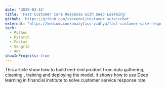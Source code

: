 ```yaml
---
date: '2020-03-15'
title: 'Fast Customer Care Response with Deep Learning'
github: 'https://github.com/steveoni/customer_servicebot'
external: 'https://medium.com/analytics-vidhya/fast-customer-care-response-with-deep-learning-and-twitter-bot-9d7e4a2ec390'
tech:
  - Python
  - Pytorch
  - Fastai
  - Sengrid
  - Aws
showInProjects: true
---
```


This article show how to build end-end product from data gathering, cleaning , training and deploying the model. It shows how to use Deep learning in financial institute to solve customer service response rate
